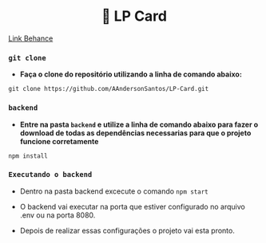 <h1 align="center">🤖 LP Card</h1>

[Link Behance](https://www.behance.net/gallery/208174111/Card-Landing-Page)

### `git clone`

- **Faça o clone do repositório utilizando a linha de comando abaixo:**

```
git clone https://github.com/AAndersonSantos/LP-Card.git
```

### `backend`

- **Entre na pasta `backend` e utilize a linha de comando abaixo para fazer o download de todas as dependências necessarias para que o projeto funcione corretamente**

```
npm install
```

### `Executando o backend`

- Dentro na pasta backend excecute o comando `npm start`

- O backend vai executar na porta que estiver configurado no arquivo .env ou na porta 8080.

- Depois de realizar essas configurações o projeto vai esta pronto.
